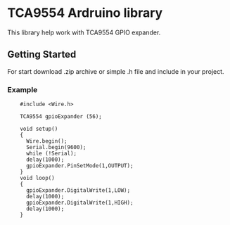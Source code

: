 # TCA9554 Ardruino library
This library help work with TCA9554 GPIO expander.
## Getting Started
For start download .zip archive or simple .h file and include in your project.
### Example
```
    #include <Wire.h>

    TCA9554 gpioExpander (56);
    
    void setup()
    {
      Wire.begin();
      Serial.begin(9600);
      while (!Serial);
      delay(1000);
      gpioExpander.PinSetMode(1,OUTPUT);
    }
    void loop()
    {
      gpioExpander.DigitalWrite(1,LOW);
      delay(1000);
      gpioExpander.DigitalWrite(1,HIGH);
      delay(1000);      
    }
```
